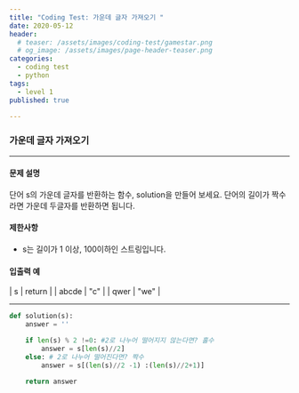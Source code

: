```yaml
---
title: "Coding Test: 가운데 글자 가져오기 "
date: 2020-05-12
header:
  # teaser: /assets/images/coding-test/gamestar.png
  # og_image: /assets/images/page-header-teaser.png
categories:
  - coding test
  - python
tags:
  - level 1
published: true

---
```


### 가운데 글자 가져오기

---

#### 문제 설명

단어 s의 가운데 글자를 반환하는 함수, solution을 만들어 보세요. 단어의 길이가 짝수라면 가운데 두글자를 반환하면 됩니다.


#### 제한사항

- s는 길이가 1 이상, 100이하인 스트링입니다.

#### 입출력 예


| s |	return |
| abcde |	"c" |
| qwer | "we" |

---

```python
def solution(s):
    answer = ''

    if len(s) % 2 !=0: #2로 나누어 떨어지지 않는다면? 홀수
        answer = s[len(s)//2]
    else: # 2로 나누어 떨어진다면? 짝수
        answer = s[(len(s)//2 -1) :(len(s)//2+1)]

    return answer
```

